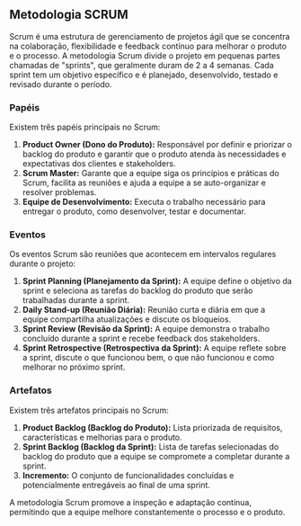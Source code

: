 ## Metodologia SCRUM

Scrum é uma estrutura de gerenciamento de projetos ágil que se concentra na colaboração, flexibilidade e feedback contínuo para melhorar o produto e o processo. A metodologia Scrum divide o projeto em pequenas partes chamadas de "sprints", que geralmente duram de 2 a 4 semanas. Cada sprint tem um objetivo específico e é planejado, desenvolvido, testado e revisado durante o período.

### Papéis

Existem três papéis principais no Scrum:

1. **Product Owner (Dono do Produto):** Responsável por definir e priorizar o backlog do produto e garantir que o produto atenda às necessidades e expectativas dos clientes e stakeholders.
2. **Scrum Master:** Garante que a equipe siga os princípios e práticas do Scrum, facilita as reuniões e ajuda a equipe a se auto-organizar e resolver problemas.
3. **Equipe de Desenvolvimento:** Executa o trabalho necessário para entregar o produto, como desenvolver, testar e documentar.

### Eventos

Os eventos Scrum são reuniões que acontecem em intervalos regulares durante o projeto:

1. **Sprint Planning (Planejamento da Sprint):** A equipe define o objetivo da sprint e seleciona as tarefas do backlog do produto que serão trabalhadas durante a sprint.
2. **Daily Stand-up (Reunião Diária):** Reunião curta e diária em que a equipe compartilha atualizações e discute os bloqueios.
3. **Sprint Review (Revisão da Sprint):** A equipe demonstra o trabalho concluído durante a sprint e recebe feedback dos stakeholders.
4. **Sprint Retrospective (Retrospectiva da Sprint):** A equipe reflete sobre a sprint, discute o que funcionou bem, o que não funcionou e como melhorar no próximo sprint.

### Artefatos

Existem três artefatos principais no Scrum:

1. **Product Backlog (Backlog do Produto):** Lista priorizada de requisitos, características e melhorias para o produto.
2. **Sprint Backlog (Backlog da Sprint):** Lista de tarefas selecionadas do backlog do produto que a equipe se compromete a completar durante a sprint.
3. **Incremento:** O conjunto de funcionalidades concluídas e potencialmente entregáveis ao final de uma sprint.

A metodologia Scrum promove a inspeção e adaptação contínua, permitindo que a equipe melhore constantemente o processo e o produto.